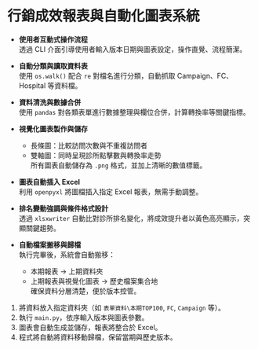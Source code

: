 # 行銷成效報表與自動化圖表系統

- **使用者互動式操作流程**  
  透過 CLI 介面引導使用者輸入版本日期與圖表設定，操作直覺、流程簡潔。

- **自動分類與讀取資料表**  
  使用 `os.walk()` 配合 `re` 對檔名進行分類，自動抓取 Campaign、FC、Hospital 等資料檔。

- **資料清洗與數據合併**  
  使用 `pandas` 對各類表單進行數據整理與欄位合併，計算轉換率等關鍵指標。

- **視覺化圖表製作與儲存**  
  - 長條圖：比較訪問次數與不重複訪問者  
  - 雙軸圖：同時呈現診所點擊數與轉換率走勢  
  所有圖表自動儲存為 `.png` 格式，並加上清晰的數值標籤。

- **圖表自動插入 Excel**  
  利用 `openpyxl` 將圖檔插入指定 Excel 報表，無需手動調整。

- **排名變動強調與條件格式設計**  
  透過 `xlsxwriter` 自動比對診所排名變化，將成效提升者以黃色高亮顯示，突顯關鍵趨勢。

- **自動檔案搬移與歸檔**  
  執行完畢後，系統會自動搬移：
  - 本期報表 → 上期資料夾
  - 上期報表與視覺化圖表 → 歷史檔案集合地  
  確保資料分層清楚，便於版本控管。


1. 將資料放入指定資料夾（如 `表單資料\本期TOP100`, `FC`, `Campaign` 等）。
2. 執行 `main.py`，依序輸入版本與圖表參數。
3. 圖表會自動生成並儲存，報表將整合於 Excel。
4. 程式將自動將資料移動歸檔，保留當期與歷史版本。
